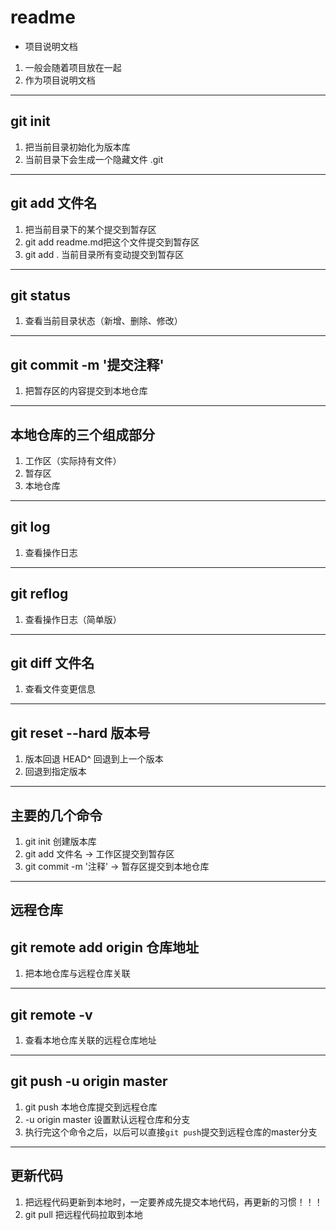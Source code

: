 # readme
+ 项目说明文档
1. 一般会随着项目放在一起
2. 作为项目说明文档
---
## git init
1. 把当前目录初始化为版本库
2. 当前目录下会生成一个隐藏文件 .git
---
## git add 文件名
1. 把当前目录下的某个提交到暂存区
2. git add readme.md把这个文件提交到暂存区
3. git add . 当前目录所有变动提交到暂存区
---
## git status
1. 查看当前目录状态（新增、删除、修改）
---
## git commit -m '提交注释'
1. 把暂存区的内容提交到本地仓库
---
## 本地仓库的三个组成部分
1. 工作区（实际持有文件）
2. 暂存区
3. 本地仓库
---
## git log
1. 查看操作日志
---
## git reflog
1. 查看操作日志（简单版）
---
## git diff 文件名
1. 查看文件变更信息
---
## git reset --hard 版本号
1. 版本回退 HEAD^ 回退到上一个版本
2. 回退到指定版本
---
## 主要的几个命令
1. git init 创建版本库
2. git add 文件名 -> 工作区提交到暂存区
3. git commit -m '注释' -> 暂存区提交到本地仓库
---
## 远程仓库

## git remote add origin 仓库地址
1. 把本地仓库与远程仓库关联
---
## git remote -v
1. 查看本地仓库关联的远程仓库地址
---
## git push -u origin master
1. git push 本地仓库提交到远程仓库
2. -u origin master 设置默认远程仓库和分支
3. 执行完这个命令之后，以后可以直接`git push`提交到远程仓库的master分支
---
## 更新代码
1. 把远程代码更新到本地时，一定要养成先提交本地代码，再更新的习惯！！！
2. git pull 把远程代码拉取到本地